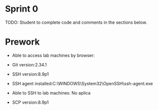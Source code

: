# Sprint 0
TODO: Student to complete code and comments in the sections below.

# Prework
- Able to access lab machines by browser:

- Git version:2.34.1

- SSH version:8.9p1
- SSH agent installed:C:\WINDOWS\System32\OpenSSH\ssh-agent.exe 
- Able to SSH to lab machines: No aplica
- SCP version:8.9p1
